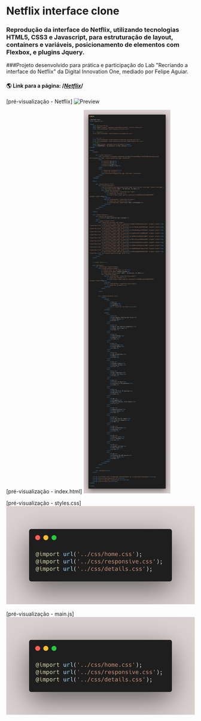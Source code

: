 # **Netflix interface clone**


### Reprodução da interface do Netflix, utilizando tecnologias HTML5, CSS3 e Javascript, para estruturação de layout, containers e variáveis, posicionamento de elementos com Flexbox, e plugins Jquery.

###Projeto desenvolvido para prática e participação do Lab "Recriando a interface do Netflix" da Digital Innovation One, mediado por Felipe Aguiar.  




#### 🌎 Link para a página: /*[Netflix](https://index.html)*/


[pré-visualização - Netflix]
![Preview](preview.png)

[pré-visualização - index.html]
![Preview](preview-index.png)

[pré-visualização - styles.css]
![Preview](preview-styles.png)

[pré-visualização - main.js]
![Preview](preview-styles.png)

